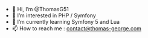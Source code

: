 - 👋 Hi, I’m @ThomasG51
- 👀 I’m interested in PHP / Symfony
- 🌱 I’m currently learning Symfony 5 and Lua
- 📫 How to reach me : contact@thomas-george.com

<!---
ThomasG51/ThomasG51 is a ✨ special ✨ repository because its `README.md` (this file) appears on your GitHub profile.
You can click the Preview link to take a look at your changes.
--->
